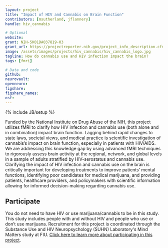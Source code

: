 ```yaml
---
layout: project
title: "Impact of HIV and Cannabis on Brain Function"
contributors: [msutherland, jflannery]
handle: hiv_cannabis

# Optional
website:
grant: NIH-5K01DA037819-03
grant_url: https://projectreporter.nih.gov/project_info_description.cfm?projectnumber=5K01DA037819-03
image: /assets/images/projects/hiv_cannabis/hiv_cannabis_logo.jpg
tagline: How do cannabis use and HIV infection impact the brain?
tags: [fmri]

# Data and code
github:
neurovault:
openneuro:
figshare:
figshare_names:
osf:
---
```

{% include JB/setup %}

Funded by the National Institute on Drug Abuse of the NIH, this project utilizes fMRI to clarify how HIV infection and cannabis use (both alone and in combination) impact brain function. Lagging behind rapid changes to state laws, societal views, and medical practice is scientific investigation of cannabis’s impact on brain function, especially in patients with HIV/AIDS. We are addressing this knowledge gap by using advanced fMRI techniques to rigorously assess brain activity at the regional, network, and global levels in a sample of adults stratified by HIV-serostatus and cannabis use. Clarifying the impact of HIV infection and cannabis use on the brain is critically important for developing treatments to improve patients’ mental functions, identifying poor candidates for medical marijuana, and providing patients, healthcare providers, and policymakers with scientific information allowing for informed decision-making regarding cannabis use.

## Participate

You do not need to have HIV or use marijuana/cannabis to be in this study. This study includes people with and without HIV and people who use or don’t use marijuana. Recruitment for this project is coordinated through the Substance Use and HIV Neuropsychology (SUHN) Laboratory's Mind Matters study at FIU. [Click here to learn more about participating in this project](http://suhn.fiu.edu/participants).
